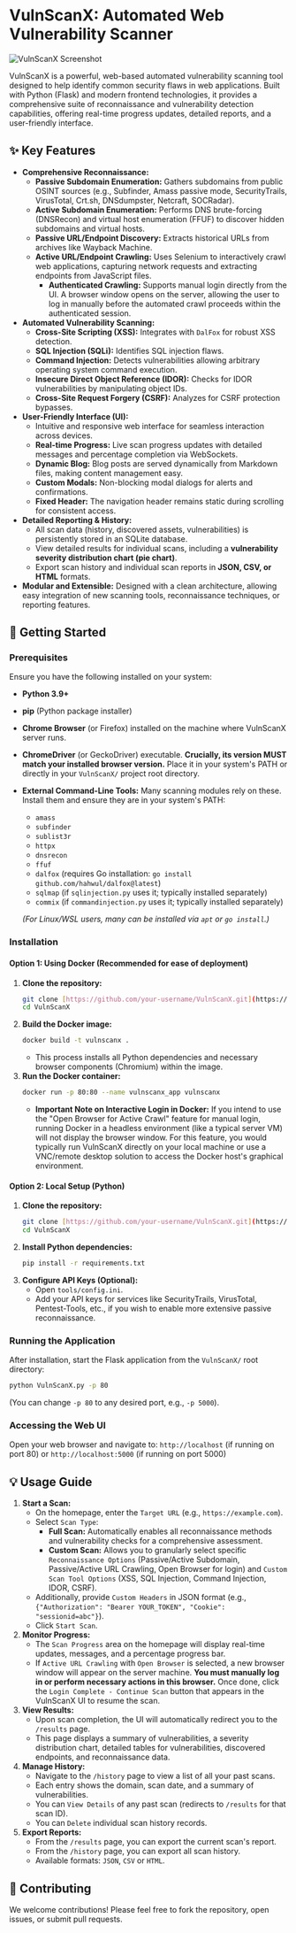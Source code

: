 # VulnScanX: Automated Web Vulnerability Scanner

![VulnScanX Screenshot](https://github.com/user-attachments/assets/76373347-a11f-4415-8315-4ca14193ce6e) <!-- Replace with a relevant screenshot -->

VulnScanX is a powerful, web-based automated vulnerability scanning tool designed to help identify common security flaws in web applications. Built with Python (Flask) and modern frontend technologies, it provides a comprehensive suite of reconnaissance and vulnerability detection capabilities, offering real-time progress updates, detailed reports, and a user-friendly interface.

## ✨ Key Features

* **Comprehensive Reconnaissance:**
    * **Passive Subdomain Enumeration:** Gathers subdomains from public OSINT sources (e.g., Subfinder, Amass passive mode, SecurityTrails, VirusTotal, Crt.sh, DNSdumpster, Netcraft, SOCRadar).
    * **Active Subdomain Enumeration:** Performs DNS brute-forcing (DNSRecon) and virtual host enumeration (FFUF) to discover hidden subdomains and virtual hosts.
    * **Passive URL/Endpoint Discovery:** Extracts historical URLs from archives like Wayback Machine.
    * **Active URL/Endpoint Crawling:** Uses Selenium to interactively crawl web applications, capturing network requests and extracting endpoints from JavaScript files.
        * **Authenticated Crawling:** Supports manual login directly from the UI. A browser window opens on the server, allowing the user to log in manually before the automated crawl proceeds within the authenticated session.
* **Automated Vulnerability Scanning:**
    * **Cross-Site Scripting (XSS):** Integrates with `DalFox` for robust XSS detection.
    * **SQL Injection (SQLi):** Identifies SQL injection flaws.
    * **Command Injection:** Detects vulnerabilities allowing arbitrary operating system command execution.
    * **Insecure Direct Object Reference (IDOR):** Checks for IDOR vulnerabilities by manipulating object IDs.
    * **Cross-Site Request Forgery (CSRF):** Analyzes for CSRF protection bypasses.
* **User-Friendly Interface (UI):**
    * Intuitive and responsive web interface for seamless interaction across devices.
    * **Real-time Progress:** Live scan progress updates with detailed messages and percentage completion via WebSockets.
    * **Dynamic Blog:** Blog posts are served dynamically from Markdown files, making content management easy.
    * **Custom Modals:** Non-blocking modal dialogs for alerts and confirmations.
    * **Fixed Header:** The navigation header remains static during scrolling for consistent access.
* **Detailed Reporting & History:**
    * All scan data (history, discovered assets, vulnerabilities) is persistently stored in an SQLite database.
    * View detailed results for individual scans, including a **vulnerability severity distribution chart (pie chart)**.
    * Export scan history and individual scan reports in **JSON, CSV, or HTML** formats.
* **Modular and Extensible:** Designed with a clean architecture, allowing easy integration of new scanning tools, reconnaissance techniques, or reporting features.

## 🚀 Getting Started

### Prerequisites

Ensure you have the following installed on your system:

* **Python 3.9+**
* **pip** (Python package installer)
* **Chrome Browser** (or Firefox) installed on the machine where VulnScanX server runs.
* **ChromeDriver** (or GeckoDriver) executable. **Crucially, its version MUST match your installed browser version.** Place it in your system's PATH or directly in your `VulnScanX/` project root directory.
* **External Command-Line Tools:** Many scanning modules rely on these. Install them and ensure they are in your system's PATH:
    * `amass`
    * `subfinder`
    * `sublist3r`
    * `httpx`
    * `dnsrecon`
    * `ffuf`
    * `dalfox` (requires Go installation: `go install github.com/hahwul/dalfox@latest`)
    * `sqlmap` (if `sqlinjection.py` uses it; typically installed separately)
    * `commix` (if `commandinjection.py` uses it; typically installed separately)

    *(For Linux/WSL users, many can be installed via `apt` or `go install`.)*

### Installation

#### Option 1: Using Docker (Recommended for ease of deployment)

1.  **Clone the repository:**
    ```bash
    git clone [https://github.com/your-username/VulnScanX.git](https://github.com/your-username/VulnScanX.git) # Replace with your actual repo URL
    cd VulnScanX
    ```
2.  **Build the Docker image:**
    ```bash
    docker build -t vulnscanx .
    ```
    * This process installs all Python dependencies and necessary browser components (Chromium) within the image.
3.  **Run the Docker container:**
    ```bash
    docker run -p 80:80 --name vulnscanx_app vulnscanx
    ```
    * **Important Note on Interactive Login in Docker:** If you intend to use the "Open Browser for Active Crawl" feature for manual login, running Docker in a headless environment (like a typical server VM) will not display the browser window. For this feature, you would typically run VulnScanX directly on your local machine or use a VNC/remote desktop solution to access the Docker host's graphical environment.

#### Option 2: Local Setup (Python)

1.  **Clone the repository:**
    ```bash
    git clone [https://github.com/your-username/VulnScanX.git](https://github.com/your-username/VulnScanX.git) # Replace with your actual repo URL
    cd VulnScanX
    ```
2.  **Install Python dependencies:**
    ```bash
    pip install -r requirements.txt
    ```
3.  **Configure API Keys (Optional):**
    * Open `tools/config.ini`.
    * Add your API keys for services like SecurityTrails, VirusTotal, Pentest-Tools, etc., if you wish to enable more extensive passive reconnaissance.

### Running the Application

After installation, start the Flask application from the `VulnScanX/` root directory:

```bash
python VulnScanX.py -p 80
````

(You can change `-p 80` to any desired port, e.g., `-p 5000`).

### Accessing the Web UI

Open your web browser and navigate to:
`http://localhost` (if running on port 80)
or
`http://localhost:5000` (if running on port 5000)

## 💡 Usage Guide

1.  **Start a Scan:**
      * On the homepage, enter the `Target URL` (e.g., `https://example.com`).
      * Select `Scan Type`:
          * **Full Scan:** Automatically enables all reconnaissance methods and vulnerability checks for a comprehensive assessment.
          * **Custom Scan:** Allows you to granularly select specific `Reconnaissance Options` (Passive/Active Subdomain, Passive/Active URL Crawling, Open Browser for login) and `Custom Scan Tool Options` (XSS, SQL Injection, Command Injection, IDOR, CSRF).
      * Additionally, provide `Custom Headers` in JSON format (e.g., `{"Authorization": "Bearer YOUR_TOKEN", "Cookie": "sessionid=abc"}`).
      * Click `Start Scan`.
2.  **Monitor Progress:**
      * The `Scan Progress` area on the homepage will display real-time updates, messages, and a percentage progress bar.
      * If `Active URL Crawling` with `Open Browser` is selected, a new browser window will appear on the server machine. **You must manually log in or perform necessary actions in this browser.** Once done, click the `Login Complete - Continue Scan` button that appears in the VulnScanX UI to resume the scan.
3.  **View Results:**
      * Upon scan completion, the UI will automatically redirect you to the `/results` page.
      * This page displays a summary of vulnerabilities, a severity distribution chart, detailed tables for vulnerabilities, discovered endpoints, and reconnaissance data.
4.  **Manage History:**
      * Navigate to the `/history` page to view a list of all your past scans.
      * Each entry shows the domain, scan date, and a summary of vulnerabilities.
      * You can `View Details` of any past scan (redirects to `/results` for that scan ID).
      * You can `Delete` individual scan history records.
5.  **Export Reports:**
      * From the `/results` page, you can export the current scan's report.
      * From the `/history` page, you can export all scan history.
      * Available formats: `JSON`, `CSV` or `HTML`.

## 🤝 Contributing

We welcome contributions\! Please feel free to fork the repository, open issues, or submit pull requests.